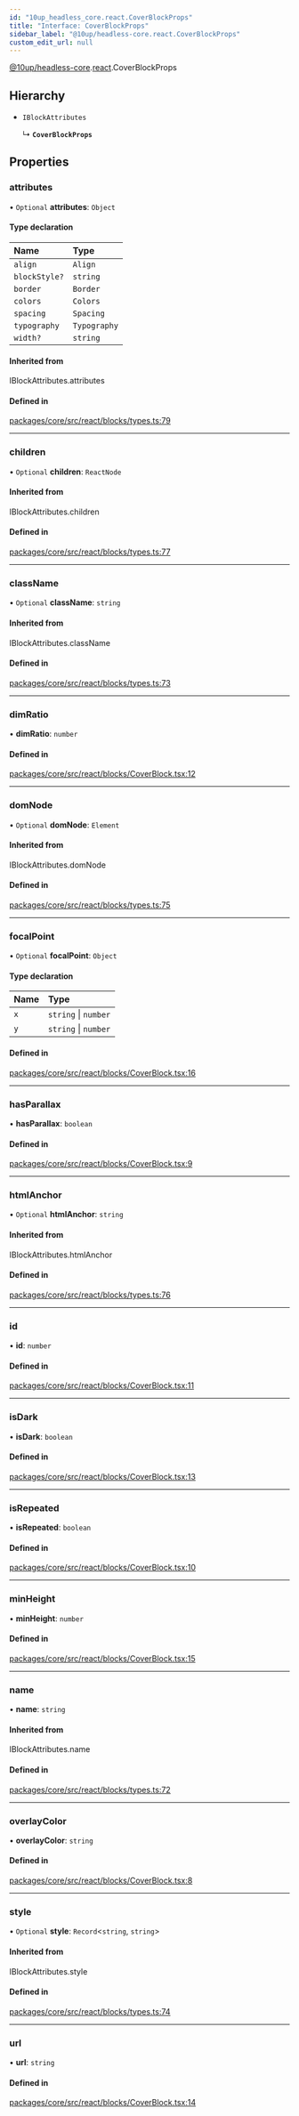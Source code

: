 ```yaml
---
id: "10up_headless_core.react.CoverBlockProps"
title: "Interface: CoverBlockProps"
sidebar_label: "@10up/headless-core.react.CoverBlockProps"
custom_edit_url: null
---
```


[@10up/headless-core](../modules/10up_headless_core.md).[react](../namespaces/10up_headless_core.react.md).CoverBlockProps

## Hierarchy

- `IBlockAttributes`

  ↳ **`CoverBlockProps`**

## Properties

### attributes

• `Optional` **attributes**: `Object`

#### Type declaration

| Name | Type |
| :------ | :------ |
| `align` | `Align` |
| `blockStyle?` | `string` |
| `border` | `Border` |
| `colors` | `Colors` |
| `spacing` | `Spacing` |
| `typography` | `Typography` |
| `width?` | `string` |

#### Inherited from

IBlockAttributes.attributes

#### Defined in

[packages/core/src/react/blocks/types.ts:79](https://github.com/10up/headless/blob/2a6e2a0/packages/core/src/react/blocks/types.ts#L79)

___

### children

• `Optional` **children**: `ReactNode`

#### Inherited from

IBlockAttributes.children

#### Defined in

[packages/core/src/react/blocks/types.ts:77](https://github.com/10up/headless/blob/2a6e2a0/packages/core/src/react/blocks/types.ts#L77)

___

### className

• `Optional` **className**: `string`

#### Inherited from

IBlockAttributes.className

#### Defined in

[packages/core/src/react/blocks/types.ts:73](https://github.com/10up/headless/blob/2a6e2a0/packages/core/src/react/blocks/types.ts#L73)

___

### dimRatio

• **dimRatio**: `number`

#### Defined in

[packages/core/src/react/blocks/CoverBlock.tsx:12](https://github.com/10up/headless/blob/2a6e2a0/packages/core/src/react/blocks/CoverBlock.tsx#L12)

___

### domNode

• `Optional` **domNode**: `Element`

#### Inherited from

IBlockAttributes.domNode

#### Defined in

[packages/core/src/react/blocks/types.ts:75](https://github.com/10up/headless/blob/2a6e2a0/packages/core/src/react/blocks/types.ts#L75)

___

### focalPoint

• `Optional` **focalPoint**: `Object`

#### Type declaration

| Name | Type |
| :------ | :------ |
| `x` | `string` \| `number` |
| `y` | `string` \| `number` |

#### Defined in

[packages/core/src/react/blocks/CoverBlock.tsx:16](https://github.com/10up/headless/blob/2a6e2a0/packages/core/src/react/blocks/CoverBlock.tsx#L16)

___

### hasParallax

• **hasParallax**: `boolean`

#### Defined in

[packages/core/src/react/blocks/CoverBlock.tsx:9](https://github.com/10up/headless/blob/2a6e2a0/packages/core/src/react/blocks/CoverBlock.tsx#L9)

___

### htmlAnchor

• `Optional` **htmlAnchor**: `string`

#### Inherited from

IBlockAttributes.htmlAnchor

#### Defined in

[packages/core/src/react/blocks/types.ts:76](https://github.com/10up/headless/blob/2a6e2a0/packages/core/src/react/blocks/types.ts#L76)

___

### id

• **id**: `number`

#### Defined in

[packages/core/src/react/blocks/CoverBlock.tsx:11](https://github.com/10up/headless/blob/2a6e2a0/packages/core/src/react/blocks/CoverBlock.tsx#L11)

___

### isDark

• **isDark**: `boolean`

#### Defined in

[packages/core/src/react/blocks/CoverBlock.tsx:13](https://github.com/10up/headless/blob/2a6e2a0/packages/core/src/react/blocks/CoverBlock.tsx#L13)

___

### isRepeated

• **isRepeated**: `boolean`

#### Defined in

[packages/core/src/react/blocks/CoverBlock.tsx:10](https://github.com/10up/headless/blob/2a6e2a0/packages/core/src/react/blocks/CoverBlock.tsx#L10)

___

### minHeight

• **minHeight**: `number`

#### Defined in

[packages/core/src/react/blocks/CoverBlock.tsx:15](https://github.com/10up/headless/blob/2a6e2a0/packages/core/src/react/blocks/CoverBlock.tsx#L15)

___

### name

• **name**: `string`

#### Inherited from

IBlockAttributes.name

#### Defined in

[packages/core/src/react/blocks/types.ts:72](https://github.com/10up/headless/blob/2a6e2a0/packages/core/src/react/blocks/types.ts#L72)

___

### overlayColor

• **overlayColor**: `string`

#### Defined in

[packages/core/src/react/blocks/CoverBlock.tsx:8](https://github.com/10up/headless/blob/2a6e2a0/packages/core/src/react/blocks/CoverBlock.tsx#L8)

___

### style

• `Optional` **style**: `Record`<`string`, `string`\>

#### Inherited from

IBlockAttributes.style

#### Defined in

[packages/core/src/react/blocks/types.ts:74](https://github.com/10up/headless/blob/2a6e2a0/packages/core/src/react/blocks/types.ts#L74)

___

### url

• **url**: `string`

#### Defined in

[packages/core/src/react/blocks/CoverBlock.tsx:14](https://github.com/10up/headless/blob/2a6e2a0/packages/core/src/react/blocks/CoverBlock.tsx#L14)
